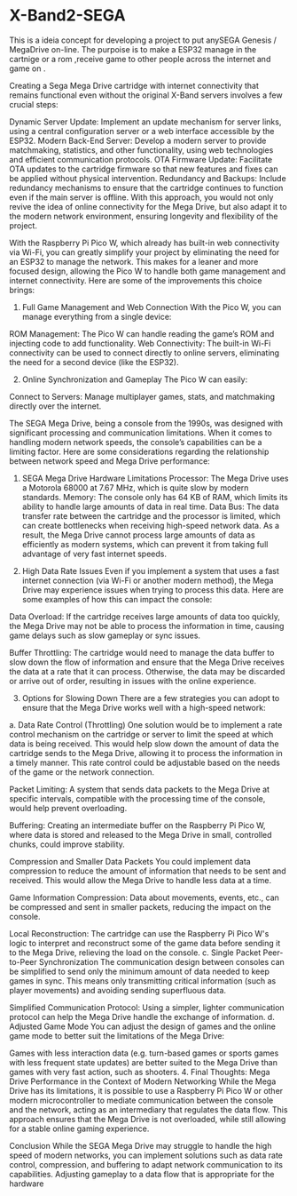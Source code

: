 # X-Band2-SEGA
This is a ideia concept for developing a project to put anySEGA Genesis / MegaDrive on-line.
The purpoise is to make a ESP32 manage in the cartnige or a rom ,receive game to other people across the internet and game on .

Creating a Sega Mega Drive cartridge with internet connectivity that remains functional even without the original X-Band servers involves a few crucial steps:

Dynamic Server Update: Implement an update mechanism for server links, using a central configuration server or a web interface accessible by the ESP32.
Modern Back-End Server: Develop a modern server to provide matchmaking, statistics, and other functionality, using web technologies and efficient communication protocols.
OTA Firmware Update: Facilitate OTA updates to the cartridge firmware so that new features and fixes can be applied without physical intervention.
Redundancy and Backups: Include redundancy mechanisms to ensure that the cartridge continues to function even if the main server is offline.
With this approach, you would not only revive the idea of ​​online connectivity for the Mega Drive, but also adapt it to the modern network environment, ensuring longevity and flexibility of the project.


With the Raspberry Pi Pico W, which already has built-in web connectivity via Wi-Fi, you can greatly simplify your project by eliminating the need for an ESP32 to manage the network. This makes for a leaner and more focused design, allowing the Pico W to handle both game management and internet connectivity. Here are some of the improvements this choice brings:

1. Full Game Management and Web Connection
With the Pico W, you can manage everything from a single device:

ROM Management: The Pico W can handle reading the game’s ROM and injecting code to add functionality.
Web Connectivity: The built-in Wi-Fi connectivity can be used to connect directly to online servers, eliminating the need for a second device (like the ESP32).

2. Online Synchronization and Gameplay
The Pico W can easily:

Connect to Servers: Manage multiplayer games, stats, and matchmaking directly over the internet.



The SEGA Mega Drive, being a console from the 1990s, was designed with significant processing and communication limitations. When it comes to handling modern network speeds, the console’s capabilities can be a limiting factor. Here are some considerations regarding the relationship between network speed and Mega Drive performance:

1. SEGA Mega Drive Hardware Limitations
Processor: The Mega Drive uses a Motorola 68000 at 7.67 MHz, which is quite slow by modern standards.
Memory: The console only has 64 KB of RAM, which limits its ability to handle large amounts of data in real time.
Data Bus: The data transfer rate between the cartridge and the processor is limited, which can create bottlenecks when receiving high-speed network data.
As a result, the Mega Drive cannot process large amounts of data as efficiently as modern systems, which can prevent it from taking full advantage of very fast internet speeds.

2. High Data Rate Issues
Even if you implement a system that uses a fast internet connection (via Wi-Fi or another modern method), the Mega Drive may experience issues when trying to process this data. Here are some examples of how this can impact the console:

Data Overload: If the cartridge receives large amounts of data too quickly, the Mega Drive may not be able to process the information in time, causing game delays such as slow gameplay or sync issues.

Buffer Throttling: The cartridge would need to manage the data buffer to slow down the flow of information and ensure that the Mega Drive receives the data at a rate that it can process. Otherwise, the data may be discarded or arrive out of order, resulting in issues with the online experience.

3. Options for Slowing Down
There are a few strategies you can adopt to ensure that the Mega Drive works well with a high-speed network:

a. Data Rate Control (Throttling)
One solution would be to implement a rate control mechanism on the cartridge or server to limit the speed at which data is being received. This would help slow down the amount of data the cartridge sends to the Mega Drive, allowing it to process the information in a timely manner. This rate control could be adjustable based on the needs of the game or the network connection.

Packet Limiting: A system that sends data packets to the Mega Drive at specific intervals, compatible with the processing time of the console, would help prevent overloading.

Buffering: Creating an intermediate buffer on the Raspberry Pi Pico W, where data is stored and released to the Mega Drive in small, controlled chunks, could improve stability.

Compression and Smaller Data Packets
You could implement data compression to reduce the amount of information that needs to be sent and received. This would allow the Mega Drive to handle less data at a time.

Game Information Compression: Data about movements, events, etc., can be compressed and sent in smaller packets, reducing the impact on the console.

Local Reconstruction: The cartridge can use the Raspberry Pi Pico W's logic to interpret and reconstruct some of the game data before sending it to the Mega Drive, relieving the load on the console.
c. Single Packet Peer-to-Peer Synchronization
The communication design between consoles can be simplified to send only the minimum amount of data needed to keep games in sync. This means only transmitting critical information (such as player movements) and avoiding sending superfluous data.

Simplified Communication Protocol: Using a simpler, lighter communication protocol can help the Mega Drive handle the exchange of information.
d. Adjusted Game Mode
You can adjust the design of games and the online game mode to better suit the limitations of the Mega Drive:

Games with less interaction data (e.g. turn-based games or sports games with less frequent state updates) are better suited to the Mega Drive than games with very fast action, such as shooters.
4. Final Thoughts: Mega Drive Performance in the Context of Modern Networking
While the Mega Drive has its limitations, it is possible to use a Raspberry Pi Pico W or other modern microcontroller to mediate communication between the console and the network, acting as an intermediary that regulates the data flow. This approach ensures that the Mega Drive is not overloaded, while still allowing for a stable online gaming experience.

Conclusion
While the SEGA Mega Drive may struggle to handle the high speed of modern networks, you can implement solutions such as data rate control, compression, and buffering to adapt network communication to its capabilities. Adjusting gameplay to a data flow that is appropriate for the hardware

